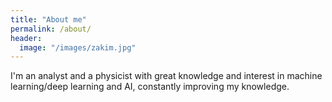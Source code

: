 ```yaml
---
title: "About me"
permalink: /about/
header:
  image: "/images/zakim.jpg"
---
```


I'm an analyst and a physicist with great knowledge and interest in machine learning/deep learning and AI, constantly improving my knowledge.
